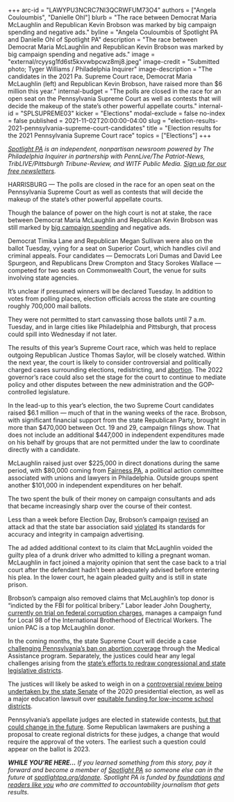 +++
arc-id = "LAWYPU3NCRC7NI3QCRWFUM73O4"
authors = ["Angela Couloumbis", "Danielle Ohl"]
blurb = "The race between Democrat Maria McLaughlin and Republican Kevin Brobson was marked by big campaign spending and negative ads."
byline = "Angela Couloumbis of Spotlight PA and Danielle Ohl of Spotlight PA"
description = "The race between Democrat Maria McLaughlin and Republican Kevin Brobson was marked by big campaign spending and negative ads."
image = "external/rcyysg1fd6st5kxvwbpcwz8mj8.jpeg"
image-credit = "Submitted photo; Tyger Williams / Philadelphia Inquirer"
image-description = "The candidates in the 2021 Pa. Supreme Court race, Democrat Maria McLaughlin (left) and Republican Kevin Brobson, have raised more than $6 million this year."
internal-budget = "The polls are closed in the race for an open seat on the Pennsylvania Supreme Court as well as contests that will decide the makeup of the state’s other powerful appellate courts."
internal-id = "SPLSUPREME03"
kicker = "Elections"
modal-exclude = false
no-index = false
published = 2021-11-02T20:00:00-04:00
slug = "election-results-2021-pennsylvania-supreme-court-candidates"
title = "Election results for the 2021 Pennsylvania Supreme Court race"
topics = ["Elections"]
+++

<a href="https://www.spotlightpa.org/"><i>Spotlight PA</i></a><i> is an independent, nonpartisan newsroom powered by The Philadelphia Inquirer in partnership with PennLive/The Patriot-News, TribLIVE/Pittsburgh Tribune-Review, and WITF Public Media. </i><a href="https://www.spotlightpa.org/newsletters"><i>Sign up for our free newsletters</i></a><i>.</i>

HARRISBURG —&nbsp;The polls are closed in the race for an open seat on the Pennsylvania Supreme Court as well as contests that will decide the makeup of the state’s other powerful appellate courts.

Though the balance of power on the high court is not at stake, the race between Democrat Maria McLaughlin and Republican Kevin Brobson was still marked by <a href="https://www.spotlightpa.org/news/2021/10/pa-supreme-court-election-2021-biggest-donors/" target="_blank">big campaign spending</a> and negative ads.

Democrat Timika Lane and Republican Megan Sullivan were also on the ballot Tuesday, vying for a seat on Superior Court, which handles civil and criminal appeals. Four candidates — Democrats Lori Dumas and David Lee Spurgeon, and Republicans Drew Crompton and Stacy Sorokes Wallace — competed for two seats on Commonwealth Court, the venue for suits involving state agencies.

<script src="https://www.spotlightpa.org/embed.js" async></script><div data-spl-embed-version="1" data-spl-src="https://www.spotlightpa.org/embeds/newsletter/"></div>

It’s unclear if presumed winners will be declared Tuesday. In addition to votes from polling places, election officials across the state are counting roughly 700,000 mail ballots.

They were not permitted to start canvassing those ballots until 7 a.m. Tuesday, and in large cities like Philadelphia and Pittsburgh, that process could spill into Wednesday if not later.

The results of this year’s Supreme Court race, which was held to replace outgoing Republican Justice Thomas Saylor, will be closely watched. Within the next year, the court is likely to consider controversial and politically charged cases surrounding elections, redistricting, and <a href="https://www.penncapital-star.com/civil-rights-social-justice/pa-medicaid-abortion-case-heads-to-state-supreme-court/">abortion</a>. The 2022 governor’s race could also set the stage for the court to continue to mediate policy and other disputes between the new administration and the GOP-controlled legislature.

In the lead-up to this year’s election, the two Supreme Court candidates raised $6.1 million — much of that in the waning weeks of the race. Brobson, with significant financial support from the state Republican Party, brought in more than $470,000 between Oct. 19 and 29, campaign filings show. That does not include an additional $447,000 in independent expenditures made on his behalf by groups that are not permitted under the law to coordinate directly with a candidate.

McLaughlin raised just over $225,000 in direct donations during the same period, with $80,000 coming from <a href="https://www.inquirer.com/philly/news/politics/tom-wolf-pennsylvania-governor-campaign-fairness-pa-pain-cream-pharmacy-bill-20180309.html">Fairness PA</a>, a political action committee associated with unions and lawyers in Philadelphia. Outside groups spent another $101,000 in independent expenditures on her behalf.

The two spent the bulk of their money on campaign consultants and ads that became increasingly sharp over the course of their contest.

Less than a week before Election Day, Brobson’s campaign <a href="https://www.inquirer.com/news/pa-supreme-court-election-kevin-brobson-maria-mclaughlin-advertising-20211029.html">revised</a> an attack ad that the state bar association said <a href="https://www.inquirer.com/politics/pennsylvania/pa-supreme-court-election-kevin-brobson-maria-mclaughlin-advertising-20211026.html">violated</a> its standards for accuracy and integrity in campaign advertising.

The ad added additional context to its claim that McLaughlin voided the guilty plea of a drunk driver who admitted to killing a pregnant woman. McLaughlin in fact joined a majority opinion that sent the case back to a trial court after the defendant hadn’t been adequately advised before entering his plea. In the lower court, he again pleaded guilty and is still in state prison.

Brobson’s campaign also removed claims that McLaughlin’s top donor is “indicted by the FBI for political bribery.” Labor leader John Dougherty, <a href="https://www.inquirer.com/news/live/john-dougherty-bobby-henon-trial-philadelphia-live-updates-20211102.html" target="_blank">currently on trial on federal corruption charges</a>, manages a campaign fund for Local 98 of the International Brotherhood of Electrical Workers. The union PAC is a top McLaughlin donor.

<script src="https://www.spotlightpa.org/embed.js" async></script><div data-spl-embed-version="1" data-spl-src="https://www.spotlightpa.org/embeds/donate/?eyebrow_text=SUPPORT%20SPOTLIGHT%20PA&cta_text=YES%2C%20DOUBLE%20MY%20GIFT&teaser_text=Support%20Spotlight%20PA's%20vital%20investigative%20journalism%20for%20Pennsylvania%20and%20for%20a%20limited%20time%2C%20all%20gifts%20will%20be%20DOUBLED."></div>

In the coming months, the state Supreme Court will decide a case<a href="https://www.penncapital-star.com/civil-rights-social-justice/pa-medicaid-abortion-case-heads-to-state-supreme-court/" target="_blank"> challenging Pennsylvania’s ban on abortion coverage</a> through the Medical Assistance program. Separately, the justices could hear any legal challenges arising from the <a href="https://www.spotlightpa.org/topics/redistricting/" target="_blank">state’s efforts to redraw congressional and state legislative districts</a>.

The justices will likely be asked to weigh in on a <a href="https://www.spotlightpa.org/news/2021/09/pa-election-audit-subpoena-shapiro-lawsuit/" target="_blank">controversial review being undertaken by the state Senate</a> of the 2020 presidential election, as well as a major education lawsuit over <a href="https://www.spotlightpa.org/news/2020/10/pa-public-school-funding-analysis-philadelphia-reading-lancaster/" target="_blank">equitable funding for low-income school districts</a>.

Pennsylvania’s appellate judges are elected in statewide contests, <a href="https://www.spotlightpa.org/news/2021/01/pennsylvania-supreme-court-gerrymandering-judicial-districts/" target="_blank">but that could change in the future</a>. Some Republican lawmakers are pushing a proposal to create regional districts for these judges, a change that would require the approval of the voters. The earliest such a question could appear on the ballot is 2023.

<i><b>WHILE YOU’RE HERE...</b></i><i> If you learned something from this story, pay it forward and become a member of </i><a href="https://www.spotlightpa.org/"><i>Spotlight PA</i></a><i> so someone else can in the future at </i><a href="http://spotlightpa.org/donate"><i>spotlightpa.org/donate</i></a><i>. Spotlight PA is funded by</i><a href="https://www.spotlightpa.org/support"><i> foundations</i></a><i> </i><a href="https://www.spotlightpa.org/support"><i>and readers like you</i></a><i> who are committed to accountability journalism that gets results.</i>

